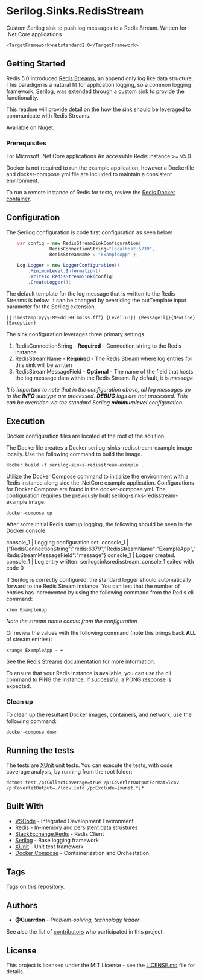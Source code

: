 # Serilog.Sinks.RedisStream

Custom Serilog sink to push log messages to a Redis Stream.
Written for .Net Core applications 

```
<TargetFramework>netstandard2.0</TargetFramework>
```

## Getting Started

Redis 5.0 introduced [Redis Streams](https://redis.io/topics/streams-intro), an append only log like data structure.  This paradigm is a natural fit for application logging, so a common logging framework, [Serilog](https://serilog.net/), was extended through a custom sink to provide the functionality.

This readme will provide detail on the how the sink should be leveraged to communicate with Redis Streams.

Available on [Nuget](https://www.nuget.org/packages/Serilog.Sinks.RedisStream/).

### Prerequisites

For Microsoft .Net Core applications
An accessible Redis instance >= v5.0.

Docker is not required to run the example application, however a Dockerfile and docker-compose.yml file are included to maintain a consistent environment.

To run a remote instance of Redis for tests, review the [Redis Docker container](https://hub.docker.com/_/redis).    


## Configuration

The Serilog configuration is code first configuration as seen below.

```csharp
    var config = new RedisStreamSinkConfiguration{
                RedisConnectionString="localhost:6739",
                RedisStreamName = "ExampleApp" };

    Log.Logger = new LoggerConfiguration()
        .MinimumLevel.Information()
        .WriteTo.RedisStreamSink(config)
        .CreateLogger();
```

The default template for the log message that is written to the Redis Streams is below.  It can be changed by overriding the outTemplate input parameter for the Serilog extension.

```
[{Timestamp:yyyy-MM-dd HH:mm:ss.fff} {Level:u3}] {Message:lj}{NewLine}{Exception}
```

The sink configuration leverages three primary settings.
1. RedisConnectionString - **Required** - Connection string to the Redis instance
1. RedisStreamName - **Required** - The Redis Stream where log entries for this sink will be written
1. RedisStreamMessageField - **Optional** - The name of the field that hosts the log message data within the Redis Stream.  By default, it is *message*.

*It is important to note that in the configuration above, all log messages up to the **INFO** subtype are processed.  **DEBUG** logs are not processed.  This can be overriden via the standard Serilog **minimumlevel** configuration.* 


## Execution

Docker configuration files are located at the root of the solution.

The Dockerfile creates a Docker serilog-sinks-redisstream-example image locally.  Use the following command to build the image.

```
docker build -t serilog-sinks-redisstream-example .
```

Utilize the Docker Compose command to initialize the environment with a Redis instance along side the .NetCore example application.  Configurations for Docker Compose are found in the docker-compose.yml.  The configuration requires the previously built serilog-sinks-redisstream-example image.

```
docker-compose up
```

After some initial Redis startup logging, the following should be seen in the Docker console.

console_1  | Logging configuration set.
console_1  | {"RedisConnectionString":"redis:6379","RedisStreamName":"ExampleApp","RedisStreamMessageField":"message"}
console_1  | Logger created.
console_1  | Log entry written.
serilogsinksredisstream_console_1 exited with code 0

If Serilog is correctly configured, the standard logger should automatically forward to the Redis Stream instance.
You can test that the number of entries has incremented by using the following command from the Redis cli command:

```
xlen ExampleApp
```
*Note the stream name comes from the configuration*

Or review the values with the following command (note this brings back **ALL** of stream entries):

```
xrange ExampleApp - +
```

See the [Redis Streams documentation](https://redis.io/topics/streams-intro) for more information.

To ensure that your Redis instance is available, you can use the cli command to PING the instance.  If successful, a PONG response is expected.


### Clean up

To clean up the resultant Docker images, containers, and network, use the following command: 

```
docker-compose down
```


## Running the tests

The tests are [XUnit](https://xunit.github.io/) unit tests.
You can execute the tests, with code coverage analysis, by running from the root folder:

```
dotnet test /p:CollectCoverage=true /p:CoverletOutputFormat=lcov /p:CoverletOutput=./lcov.info /p:Exclude=[xunit.*]*
```


## Built With

* [VSCode](https://code.visualstudio.com/) - Integrated Development Environment
* [Redis](https://redis.io/) - In-memory and persistent data strustures
* [StackExchange.Redis](https://github.com/StackExchange/StackExchange.Redis) - Redis Client
* [Serilog](https://serilog.net/) - Base logging framework
* [XUnit](https://xunit.github.io/) - Unit test framework
* [Docker Compose](https://docs.docker.com/compose/) - Containerization and Orchestation

## Tags

[Tags on this repository](https://github.com/guarrdon/serilogsinksredisstream/tags). 

## Authors

* **@Guarrdon** - *Problem-solving, technology leader*

See also the list of [contributors](https://github.com/guarrdon/serilogsinksredisstream/contributors) who participated in this project.

## License

This project is licensed under the MIT License - see the [LICENSE.md](LICENSE.md) file for details.